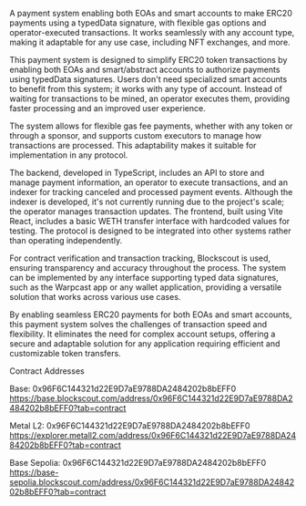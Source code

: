 A payment system enabling both EOAs and smart accounts to make ERC20 payments using a typedData signature, with flexible gas options and operator-executed transactions. It works seamlessly with any account type, making it adaptable for any use case, including NFT exchanges, and more.

This payment system is designed to simplify ERC20 token transactions by enabling both EOAs and smart/abstract accounts to authorize payments using typedData signatures. Users don't need specialized smart accounts to benefit from this system; it works with any type of account. Instead of waiting for transactions to be mined, an operator executes them, providing faster processing and an improved user experience.

The system allows for flexible gas fee payments, whether with any token or through a sponsor, and supports custom executors to manage how transactions are processed. This adaptability makes it suitable for implementation in any protocol.

The backend, developed in TypeScript, includes an API to store and manage payment information, an operator to execute transactions, and an indexer for tracking canceled and processed payment events. Although the indexer is developed, it's not currently running due to the project's scale; the operator manages transaction updates. The frontend, built using Vite React, includes a basic WETH transfer interface with hardcoded values for testing. The protocol is designed to be integrated into other systems rather than operating independently.

For contract verification and transaction tracking, Blockscout is used, ensuring transparency and accuracy throughout the process. The system can be implemented by any interface supporting typed data signatures, such as the Warpcast app or any wallet application, providing a versatile solution that works across various use cases.

By enabling seamless ERC20 payments for both EOAs and smart accounts, this payment system solves the challenges of transaction speed and flexibility. It eliminates the need for complex account setups, offering a secure and adaptable solution for any application requiring efficient and customizable token transfers.

Contract Addresses

Base: 0x96F6C144321d22E9D7aE9788DA2484202b8bEFF0
https://base.blockscout.com/address/0x96F6C144321d22E9D7aE9788DA2484202b8bEFF0?tab=contract

Metal L2: 0x96F6C144321d22E9D7aE9788DA2484202b8bEFF0
https://explorer.metall2.com/address/0x96F6C144321d22E9D7aE9788DA2484202b8bEFF0?tab=contract

Base Sepolia: 0x96F6C144321d22E9D7aE9788DA2484202b8bEFF0
https://base-sepolia.blockscout.com/address/0x96F6C144321d22E9D7aE9788DA2484202b8bEFF0?tab=contract